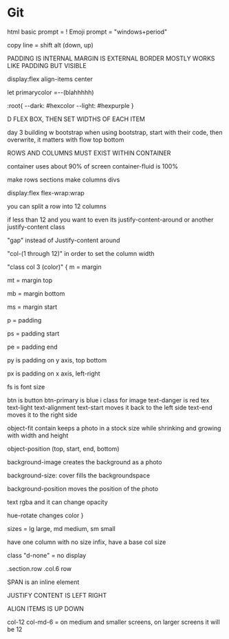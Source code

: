 # Git

html basic prompt = !
Emoji prompt = "windows+period"

copy line = shift alt (down, up)

PADDING IS INTERNAL
MARGIN IS EXTERNAL
BORDER MOSTLY WORKS LIKE PADDING BUT VISIBLE

display:flex
align-items center

let primarycolor =--(blahhhhh)

:root{
    --dark: #hexcolor
    --light: #hexpurple
}

D FLEX BOX, THEN SET WIDTHS OF EACH ITEM

day 3
building w bootstrap
when using bootstrap, start with their code, then overwrite, it matters with flow top bottom

ROWS AND COLUMNS MUST EXIST WITHIN CONTAINER

container uses about 90% of screen
container-fluid is 100%

make rows sections
make columns divs

display:flex
flex-wrap:wrap

you can split a row into 12 columns

if less than 12 and you want to even its justify-content-around or another justify-content class

"gap" instead of Justify-content around

"col-(1 through 12)" in order to set the column width

"class col 3 (color)"
{
m = margin

mt = margin top

mb = margin bottom

ms = margin start 

p = padding

ps = padding start

pe = padding end

py is padding on y axis, top bottom

px is padding on x axis, left-right

fs is font size

btn is button
btn-primary is blue
i class for image
text-danger is red tex
text-light
text-alignment
text-start moves it back to the left side
text-end moves it to the right side

object-fit contain keeps a photo in a stock size while shrinking and growing with width and height

object-position (top, start, end, bottom)

background-image creates the background as a photo

background-size: cover fills the backgroundspace

background-position moves the position of the photo

text rgba and it can change opacity

hue-rotate changes color
}

sizes = lg large, md medium, sm small

have one column with no size infix, have a base col size

class "d-none" = no display

.section.row
.col.6
row


SPAN is an inline element

JUSTIFY CONTENT IS LEFT RIGHT

ALIGN ITEMS IS UP DOWN

col-12 col-md-6 = on medium and smaller screens, on larger screens it will be 12

